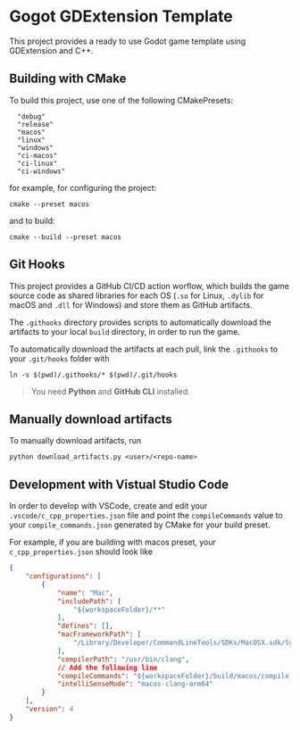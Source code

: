 # Gogot GDExtension Template

This project provides a ready to use Godot game template using GDExtension and
C++.

## Building with CMake

To build this project, use one of the following CMakePresets:

```shell
  "debug"
  "release"
  "macos"
  "linux"
  "windows"
  "ci-macos"
  "ci-linux"
  "ci-windows"
  ```

  for example, for configuring the project:

  ```shell
  cmake --preset macos
  ```

  and to build:

  ```shell
  cmake --build --preset macos
  ```

## Git Hooks

This project provides a GitHub CI/CD action worflow, which builds the game source
code as shared libraries for each OS (`.so` for Linux, `.dylib` for macOS and
`.dll` for Windows) and store them as GitHub artifacts.

The `.githooks` directory provides scripts to automatically download the
artifacts to your local `build` directory, in order to run the game.

To automatically download the artifacts at each pull, link the `.githooks` to
your `.git/hooks` folder with

```shell
ln -s $(pwd)/.githooks/* $(pwd)/.git/hooks
```

> You need **Python** and **GitHub CLI** installed.

## Manually download artifacts

To manually download artifacts, run

```shell
python download_artifacts.py <user>/<repo-name>
```

## Development with Vistual Studio Code

In order to develop with VSCode, create and edit your
`.vscode/c_cpp_properties.json` file and point the `compileCommands` value to
your `compile_commands.json` generated by CMake for your build preset.

For example, if you are building with macos preset, your `c_cpp_properties.json`
should look like

```json
{
    "configurations": [
        {
            "name": "Mac",
            "includePath": [
                "${workspaceFolder}/**"
            ],
            "defines": [],
            "macFrameworkPath": [
                "/Library/Developer/CommandLineTools/SDKs/MacOSX.sdk/System/Library/Frameworks"
            ],
            "compilerPath": "/usr/bin/clang",
            // Add the following line
            "compileCommands": "${workspaceFolder}/build/macos/compile_commands.json",
            "intelliSenseMode": "macos-clang-arm64"
        }
    ],
    "version": 4
}
```
